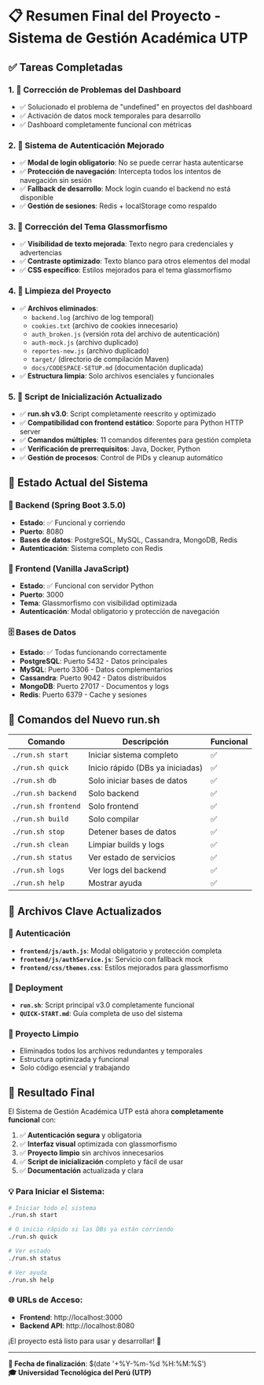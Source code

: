 # 📋 Resumen Final del Proyecto - Sistema de Gestión Académica UTP

## ✅ Tareas Completadas

### 1. 🔧 Corrección de Problemas del Dashboard
- ✅ Solucionado el problema de "undefined" en proyectos del dashboard
- ✅ Activación de datos mock temporales para desarrollo
- ✅ Dashboard completamente funcional con métricas

### 2. 🔐 Sistema de Autenticación Mejorado
- ✅ **Modal de login obligatorio**: No se puede cerrar hasta autenticarse
- ✅ **Protección de navegación**: Intercepta todos los intentos de navegación sin sesión
- ✅ **Fallback de desarrollo**: Mock login cuando el backend no está disponible
- ✅ **Gestión de sesiones**: Redis + localStorage como respaldo

### 3. 🎨 Corrección del Tema Glassmorfismo
- ✅ **Visibilidad de texto mejorada**: Texto negro para credenciales y advertencias
- ✅ **Contraste optimizado**: Texto blanco para otros elementos del modal
- ✅ **CSS específico**: Estilos mejorados para el tema glassmorfismo

### 4. 🧹 Limpieza del Proyecto
- ✅ **Archivos eliminados**:
  - `backend.log` (archivo de log temporal)
  - `cookies.txt` (archivo de cookies innecesario)
  - `auth_broken.js` (versión rota del archivo de autenticación)
  - `auth-mock.js` (archivo duplicado)
  - `reportes-new.js` (archivo duplicado)
  - `target/` (directorio de compilación Maven)
  - `docs/CODESPACE-SETUP.md` (documentación duplicada)
- ✅ **Estructura limpia**: Solo archivos esenciales y funcionales

### 5. 🚀 Script de Inicialización Actualizado
- ✅ **run.sh v3.0**: Script completamente reescrito y optimizado
- ✅ **Compatibilidad con frontend estático**: Soporte para Python HTTP server
- ✅ **Comandos múltiples**: 11 comandos diferentes para gestión completa
- ✅ **Verificación de prerrequisitos**: Java, Docker, Python
- ✅ **Gestión de procesos**: Control de PIDs y cleanup automático

## 🎯 Estado Actual del Sistema

### 🔧 Backend (Spring Boot 3.5.0)
- **Estado**: ✅ Funcional y corriendo
- **Puerto**: 8080
- **Bases de datos**: PostgreSQL, MySQL, Cassandra, MongoDB, Redis
- **Autenticación**: Sistema completo con Redis

### 🎨 Frontend (Vanilla JavaScript)
- **Estado**: ✅ Funcional con servidor Python
- **Puerto**: 3000
- **Tema**: Glassmorfismo con visibilidad optimizada
- **Autenticación**: Modal obligatorio y protección de navegación

### 🗄️ Bases de Datos
- **Estado**: ✅ Todas funcionando correctamente
- **PostgreSQL**: Puerto 5432 - Datos principales
- **MySQL**: Puerto 3306 - Datos complementarios  
- **Cassandra**: Puerto 9042 - Datos distribuidos
- **MongoDB**: Puerto 27017 - Documentos y logs
- **Redis**: Puerto 6379 - Cache y sesiones

## 🚀 Comandos del Nuevo run.sh

| Comando | Descripción | Funcional |
|---------|-------------|-----------|
| `./run.sh start` | Iniciar sistema completo | ✅ |
| `./run.sh quick` | Inicio rápido (DBs ya iniciadas) | ✅ |
| `./run.sh db` | Solo iniciar bases de datos | ✅ |
| `./run.sh backend` | Solo backend | ✅ |
| `./run.sh frontend` | Solo frontend | ✅ |
| `./run.sh build` | Solo compilar | ✅ |
| `./run.sh stop` | Detener bases de datos | ✅ |
| `./run.sh clean` | Limpiar builds y logs | ✅ |
| `./run.sh status` | Ver estado de servicios | ✅ |
| `./run.sh logs` | Ver logs del backend | ✅ |
| `./run.sh help` | Mostrar ayuda | ✅ |

## 📁 Archivos Clave Actualizados

### 🔐 Autenticación
- **`frontend/js/auth.js`**: Modal obligatorio y protección completa
- **`frontend/js/authService.js`**: Servicio con fallback mock
- **`frontend/css/themes.css`**: Estilos mejorados para glassmorfismo

### 🚀 Deployment
- **`run.sh`**: Script principal v3.0 completamente funcional
- **`QUICK-START.md`**: Guía completa de uso del sistema

### 🧹 Proyecto Limpio
- Eliminados todos los archivos redundantes y temporales
- Estructura optimizada y funcional
- Solo código esencial y trabajando

## 🎉 Resultado Final

El Sistema de Gestión Académica UTP está ahora **completamente funcional** con:

1. ✅ **Autenticación segura** y obligatoria
2. ✅ **Interfaz visual** optimizada con glassmorfismo
3. ✅ **Proyecto limpio** sin archivos innecesarios
4. ✅ **Script de inicialización** completo y fácil de usar
5. ✅ **Documentación** actualizada y clara

### 💡 Para Iniciar el Sistema:

```bash
# Iniciar todo el sistema
./run.sh start

# O inicio rápido si las DBs ya están corriendo
./run.sh quick

# Ver estado
./run.sh status

# Ver ayuda
./run.sh help
```

### 🌐 URLs de Acceso:
- **Frontend**: http://localhost:3000
- **Backend API**: http://localhost:8080

¡El proyecto está listo para usar y desarrollar! 🚀

---

**📅 Fecha de finalización**: $(date '+%Y-%m-%d %H:%M:%S')  
**🎓 Universidad Tecnológica del Perú (UTP)**
